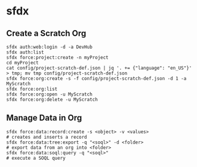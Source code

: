 # sfdx

## Create a Scratch Org

    sfdx auth:web:login -d -a DevHub
    sfdx auth:list
    sfdx force:project:create -n myProject
    cd myProject
    cat config/project-scratch-def.json | jq '. += {"language": "en_US"}' > tmp; mv tmp config/project-scratch-def.json
    sfdx force:org:create -s -f config/project-scratch-def.json -d 1 -a MyScratch
    sfdx force:org:list
    sfdx force:org:open -u MyScratch
    sfdx force:org:delete -u MyScratch

## Manage Data in Org

    sfdx force:data:record:create -s <object> -v <values>                 # creates and inserts a record
    sfdx force:data:tree:export -q "<soql>" -d <folder>                   # export data from an org into <folder>
    sfdx force:data:soql:query -q "<soql>"                                # execute a SOQL query
